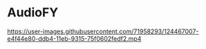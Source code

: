 # AudioFY

https://user-images.githubusercontent.com/71958293/124467007-e4f44e80-ddb4-11eb-9315-75f0602fedf2.mp4



